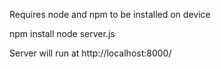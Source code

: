 Requires node and npm to be installed on device

npm install
node server.js

Server will run at http://localhost:8000/
